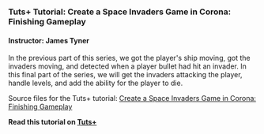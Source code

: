 ### Tuts+ Tutorial: Create a Space Invaders Game in Corona: Finishing Gameplay

#### Instructor: James Tyner

In the previous part of this series, we got the player's ship moving, got the invaders moving, and detected when a player bullet had hit an invader. In this final part of the series, we will get the invaders attacking the player, handle levels, and add the ability for the player to die.

Source files for the Tuts+ tutorial: [Create a Space Invaders Game in Corona: Finishing Gameplay](http://code.tutsplus.com/tutorials/create-a-space-invaders-game-in-corona-finishing-gameplay--cms-22789)

**Read this tutorial on [Tuts+](https://code.tutsplus.com)**
